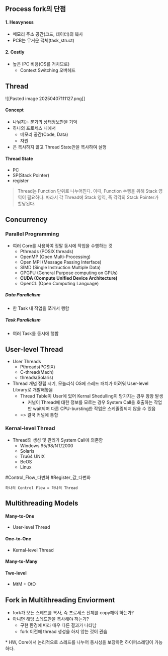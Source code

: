## Process fork의 단점
#### 1. Heavyness
- 메모리 주소 공간(코드, 데이터)의 복사
- PCB는 무거운 객체(task_struct)
#### 2. Costly
- 높은 IPC 비용(OS를 거치므로)
	- Context Switching 오버헤드
## Thread
![[Pasted image 20250407111127.png]]
#### Concept
- 나눠지는 분기의 상태정보만을 기억
- 하나의 프로세스 내에서
	- 메모리 공간(Code, Data)
	- 자원
- 은 복사하지 않고 Thread State만을 복사하여 실행
#### Thread State
- PC
- SP(Stack Pointer)
- register

> Thread는 Function 단위로 나누어진다. 
> 이때, Function 수행을 위해 Stack 영역이 필요하다. 
> 따라서 각 Thread에 Stack 영역, 즉 각각의 Stack Pointer가 할당된다.
## Concurrency
### Parallel Programming
- 여러 Core를 사용하여 정말 동시에 작업을 수행하는 것
	- Pthreads (POSIX threads)
	- OpenMP (Open Multi-Processing)
	- Open MPI (Message Passing Interface) 
	- SIMD (Single Instruction Multiple Data) 
	- GPGPU (General Purpose computing on GPUs) 
	- **CUDA (Compute Unified Device Architecture)**
	- OpenCL (Open Computing Language)
##### Data Parallelism
- 한 Task 내 작업을 쪼개서 행함
##### Task Parallelism
- 여러 Task를 동시에 행함
## User-level Thread
- User Threads
	- Pthreads(POSIX)
	- C-thread(Mach)
	- threads(Solaris)
- Thread 개념 정립 시기, 모놀리식 OS에 스레드 패치가 어려워 User-level Library로 개발해놓음
	- Thread Table이 User에 있어 Kernal Shedulling이 망가지는 경우 왕왕 발생
		- 커널이 Thread에 대한 정보를 모르는 경우 System Call을 호출하는 작업만 wait되며 다른 CPU-bursting한 작업은 스케줄링되지 않을 수 있음
	- => 결국 커널에 통합
### Kernal-level Thread
- Thread의 생성 및 관리가 System Call에 의존함
	- Windows 95/98/NT/2000 
	- Solaris 
	- Tru64 UNIX
	- BeOS 
	- Linux

#Control_Flow_다변화 #Register_값_다변화

`하나의 Control Flow = 하나의 Thread`

## Multithreading Models
#### Many-to-One
- User-level Thread
#### One-to-One
- Kernal-level Thread
#### Many-to-Many
#### Two-level
- MtM + OtO
## Fork in Multithreading Enviorment
- fork가 모든 스레드를 복사, 즉 프로세스 전체를 copy해야 하는가?
- 아니면 해당 스레드만을 복사해야 하는가?
	- 구현 환경에 따라 매우 다른 결과가 나타남
	- fork 이전에 thread 생성을 하지 않는 것이 관습

\* HW, Core에서 논리적으로 스레드를 나누어 동시성을 보장하면 하이퍼스레딩이 가능하다.